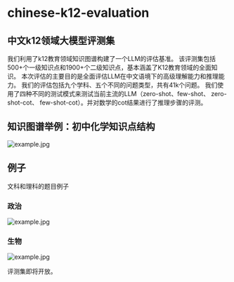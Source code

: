 # chinese-k12-evaluation
## 中文k12领域大模型评测集

我们利用了k12教育领域知识图谱构建了一个LLM的评估基准。
该评测集包括500+个一级知识点和1900+个二级知识点，基本涵盖了K12教育领域的全面知识。
本次评估的主要目的是全面评估LLM在中文语境下的高级理解能力和推理能力。
我们的评估包括九个学科、五个不同的问题类型，共有41k个问题。
我们使用了四种不同的测试模式来测试当前主流的LLM（zero-shot、few-shot、 zero-shot-cot、 few-shot-cot）。并对数学的cot结果进行了推理步骤的评测。

## 知识图谱举例：初中化学知识点结构
![example.jpg](https://github.com/youweihao-tal/chinese-k12-evaluation/blob/main/images/che.png)


## 例子

文科和理科的题目例子
### 政治
![example.jpg](https://github.com/youweihao-tal/chinese-k12-evaluation/blob/main/images/exp5.png)

### 生物
![example.jpg](https://github.com/youweihao-tal/chinese-k12-evaluation/blob/main/images/exp4.png)

评测集即将开放。
